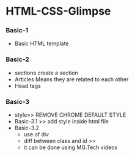 # HTML-CSS-Glimpse

### Basic-1
- Basic HTML template
### Basic-2
- sections create a section
- Articles Means they are related to each other
- Head tags
### Basic-3
- style>> REMOVE CHROME DEFAULT STYLE
- Basic-3.1 >> add style inside html file
- Basic-3.2 
	- use of div
	- diff between class and id        >> 
	- it can be done using MG.Tech videos
